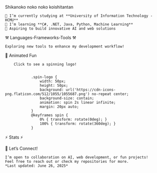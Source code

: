 


    


Shikanoko noko noko koishitantan




    🔭 I’m currently studying at **University of Information Technology - HCMU**  
    🌱 I’m learning **C#, .NET, Java, Python, Machine Learning**  
    💼 Aspiring to build innovative AI and web solutions  


 
    
        
    
    
        
    




⚒️ Languages-Frameworks-Tools ⚒️


    
    
    Exploring new tools to enhance my development workflow!




🎉 Animated Fun


    
        Click to see a spinning logo!
        
            
                .spin-logo {
                    width: 50px;
                    height: 50px;
                    background: url('https://cdn-icons-png.flaticon.com/512/1055/1055687.png') no-repeat center;
                    background-size: contain;
                    animation: spin 2s linear infinite;
                    margin: 20px auto;
                }
                @keyframes spin {
                    0% { transform: rotate(0deg); }
                    100% { transform: rotate(360deg); }
                }
            
            
        
    




⚡ Stats ⚡


    
    
    
    





📌 Let’s Connect!

    I’m open to collaboration on AI, web development, or fun projects! Feel free to reach out or check my repositories for more.  
    *Last updated: June 26, 2025*
